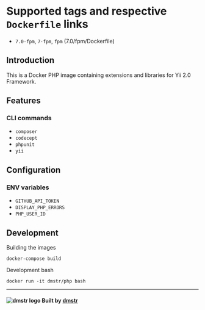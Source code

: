 Supported tags and respective `Dockerfile` links
================================================

- `7.0-fpm`, `7-fpm`, `fpm` (7.0/fpm/Dockerfile)

Introduction
------------

This is a Docker PHP image containing extensions and libraries for Yii 2.0 Framework.

Features
--------

### CLI commands

 - `composer`
 - `codecept`
 - `phpunit`
 - `yii`
 

Configuration
-------------

### ENV variables

 - `GITHUB_API_TOKEN`
 - `DISPLAY_PHP_ERRORS`
 - `PHP_USER_ID`
 

Development
-----------

Building the images

    docker-compose build

Development bash    
    
    docker run -it dmstr/php bash
    
---

#### ![dmstr logo](http://t.phundament.com/dmstr-16-cropped.png) Built by [dmstr](http://diemeisterei.de)

